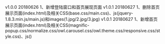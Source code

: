 v1.0.0 20180626 
1、新增登陆窗口和首页展现页面
v1.0.1 20180627
1、删除首页展示页面(index.html)及相关CSS(base.css/main.css)、js(jquery-1.8.3.min.js/main.js)和images(1.jpg/2.jpg/3.jpg)
v1.0.1 20180627
1、新增首页展示页面(index.html)及相关CSS(magnific-popup.css/normalize.css/owl.carousel.css/owl.theme.css/responsive.css/style.css)、js()
